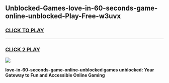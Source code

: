 
## Unblocked-Games-love-in-60-seconds-game-online-unblocked-Play-Free-w3uvx
<h3>
<a href="https://premium76.site?title=love-in-60-seconds-game-online-unblocked&ref=24M">CLICK TO PLAY</a></h3>
<hr>

<h3>
<a href="https://premium76.site?title=love-in-60-seconds-game-online-unblocked&ref=24M">CLICK 2 PLAY</a>
  
</h3>

<a href="https://premium76.site?title=love-in-60-seconds-game-online-unblocked&ref=24M"><img src="https://clearcache.store/games.png"></a>


**love-in-60-seconds-game-online-unblocked games unblocked: Your Gateway to Fun and Accessible Online Gaming**
